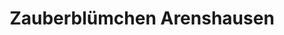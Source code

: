 ---
title: "Zauberblümchen Arenshausen"
url: /arenshausen/zauberbluemchen-arenshausen/
shop: Blumen
---